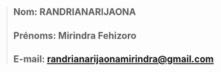 >## **Nom:** RANDRIANARIJAONA
>
>## **Prénoms:** Mirindra Fehizoro
>
>## **E-mail:** randrianarijaonamirindra@gmail.com